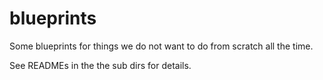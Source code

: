 # blueprints

Some blueprints for things we do not want to do from scratch all the time.

See READMEs in the the sub dirs for details.
